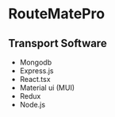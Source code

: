 # RouteMatePro
## Transport Software
- Mongodb
- Express.js
- React.tsx
- Material ui (MUI)
- Redux
- Node.js
